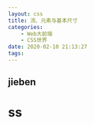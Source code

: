 ```yaml
---
layout: css
title: 流、元素与基本尺寸
categories: 
    - Web大前端
    - CSS世界 
date: 2020-02-10 21:13:27
tags:
---
```

## jieben 
# ss